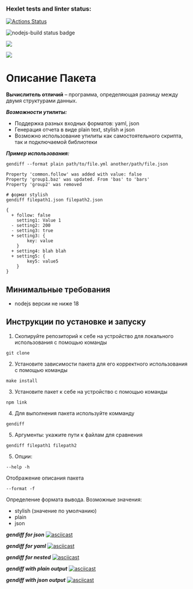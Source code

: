 ### Hexlet tests and linter status:
[![Actions Status](https://github.com/artch3r/frontend-project-46/workflows/hexlet-check/badge.svg)](https://github.com/artch3r/frontend-project-46/actions)

![nodejs-build status badge](https://github.com/artch3r/frontend-project-46/actions/workflows/nodejs-build.yml/badge.svg)

<a href="https://codeclimate.com/github/artch3r/frontend-project-46/maintainability"><img src="https://api.codeclimate.com/v1/badges/d5ceb180e9d977478917/maintainability" /></a>

<a href="https://codeclimate.com/github/artch3r/frontend-project-46/test_coverage"><img src="https://api.codeclimate.com/v1/badges/d5ceb180e9d977478917/test_coverage" /></a>

# Описание Пакета
**Вычислитель отличий** – программа, определяющая разницу между двумя структурами данных.

*__Возможности утилиты:__*
* Поддержка разных входных форматов: yaml, json
* Генерация отчета в виде plain text, stylish и json
* Возможно использование утилиты как самостоятельного скрипта, так и подключаемой библиотеки

*__Пример использования:__*
```
gendiff --format plain path/to/file.yml another/path/file.json

Property 'common.follow' was added with value: false
Property 'group1.baz' was updated. From 'bas' to 'bars'
Property 'group2' was removed

# формат stylish
gendiff filepath1.json filepath2.json

{
  + follow: false
    setting1: Value 1
  - setting2: 200
  - setting3: true
  + setting3: {
        key: value
    }
  + setting4: blah blah
  + setting5: {
        key5: value5
    }
}
```

## Минимальные требования
* nodejs версии не ниже 18

## Инструкции по установке и запуску
1. Скопируйте репозиторий к себе на устройство для локального использования с помощью команды 
```
git clone
```
2. Установите зависимости пакета для его корректного использования с помощью команды 
```
make install
```
3. Установите пакет к себе на устройство с помощью команды 
```
npm link
```
4. Для выполнения пакета используйте комманду
```
gendiff
```
5. Аргументы:
укажите пути к файлам для сравнения
```
gendiff filepath1 filepath2 
```
5. Опции:
```
--help -h
```
Отображение описания пакета
```
--format -f
```
Определение формата вывода. Возможные значения:
* stylish (значение по умолчанию)
* plain
* json

*__gendiff for json__*
[![asciicast](https://asciinema.org/a/sXjxoCNDkZ4698xggL80Y80ZA.svg)](https://asciinema.org/a/sXjxoCNDkZ4698xggL80Y80ZA)

*__gendiff for yaml__*
[![asciicast](https://asciinema.org/a/PWTrZ8TDCfYL28NXxk25S7VuY.svg)](https://asciinema.org/a/PWTrZ8TDCfYL28NXxk25S7VuY)

*__gendiff for nested__*
[![asciicast](https://asciinema.org/a/vrQWQLDFfnP6Q3vMzUj3rUlAB.svg)](https://asciinema.org/a/vrQWQLDFfnP6Q3vMzUj3rUlAB)

*__gendiff with plain output__*
[![asciicast](https://asciinema.org/a/oP634Ypk04iby4zU26SI9Gqsw.svg)](https://asciinema.org/a/oP634Ypk04iby4zU26SI9Gqsw)

*__gendiff with json output__*
[![asciicast](https://asciinema.org/a/KGoA2YPlbjJwrQuhxWA1h9P1c.svg)](https://asciinema.org/a/KGoA2YPlbjJwrQuhxWA1h9P1c)

